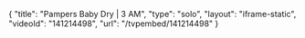 {
    "title": "Pampers Baby Dry | 3 AM",
    "type": "solo",
    "layout": "iframe-static",
    "videoId": "141214498",
    "url": "\/tvpembed\/141214498"
}